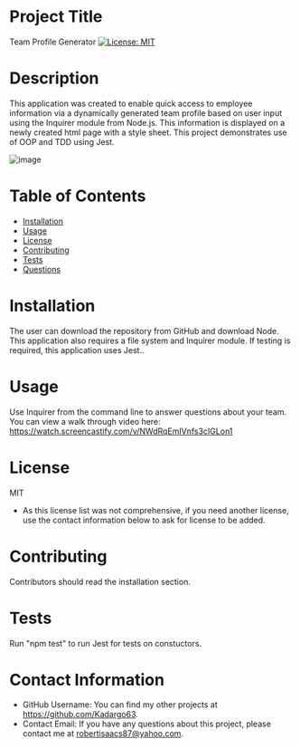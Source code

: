 
  # Project Title
  Team Profile Generator
  [![License: MIT](https://img.shields.io/badge/License-MIT-yellow.svg)](https://opensource.org/licenses/MIT)

  # Description
  This application was created to enable quick access to employee information via a dynamically generated team profile based on user input using the Inquirer module from Node.js. This information is displayed on a newly created html page with a style sheet. This project demonstrates use of OOP and TDD using Jest.
  
  ![image](https://user-images.githubusercontent.com/88639772/139605213-ed007e5d-4698-4e12-9e4b-0a9fb4892741.png)

  # Table of Contents 
  * [Installation](#-Installation)
  * [Usage](#-Usage)
  * [License](#-Installation)
  * [Contributing](#-Contributing)
  * [Tests](#-Tests)
  * [Questions](#-Contact-Information)
      
  # Installation
  The user can download the repository from GitHub and download Node. This application also requires a file system and Inquirer module. If testing is required, this application uses Jest.. 
  
  # Usage
  Use Inquirer from the command line to answer questions about your team. You can view a walk through video here: https://watch.screencastify.com/v/NWdRqEmIVnfs3cIGLon1
  
  # License 
  MIT
  * As this license list was not comprehensive, if you need another license, use the contact  information below to ask for license to be added. 
  
  # Contributing 
  Contributors should read the installation section.
  
  # Tests
  Run "npm test" to run Jest for tests on constuctors.
  
  # Contact Information 
  * GitHub Username: You can find my other projects at https://github.com/Kadargo63.
  * Contact Email: If you have any questions about this project, please contact me at robertisaacs87@yahoo.com.
  
  
